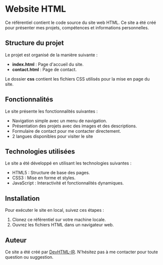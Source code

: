 # Website HTML

Ce référentiel contient le code source du site web HTML. Ce site a été créé pour présenter mes projets, compétences et informations personnelles.

## Structure du projet

Le projet est organisé de la manière suivante :

- **index.html** : Page d'accueil du site.
- **contact.html** : Page de contact.

Le dossier **css** contient les fichiers CSS utilisés pour la mise en page du site.

## Fonctionnalités

Le site présente les fonctionnalités suivantes :

- Navigation simple avec un menu de navigation.
- Présentation des projets avec des images et des descriptions.
- Formulaire de contact pour me contacter directement.
- 2 langues disponibles pour visiter le site
## Technologies utilisées

Le site a été développé en utilisant les technologies suivantes :

- HTML5 : Structure de base des pages.
- CSS3 : Mise en forme et styles.
- JavaScript : Interactivité et fonctionnalités dynamiques.

## Installation

Pour exécuter le site en local, suivez ces étapes :

1. Clonez ce référentiel sur votre machine locale.
2. Ouvrez les fichiers HTML dans un navigateur web.

## Auteur

Ce site a été créé par [DevHTML-IR](https://devhtml-ir.github.io/website-html/). N'hésitez pas à me contacter pour toute question ou suggestion.

